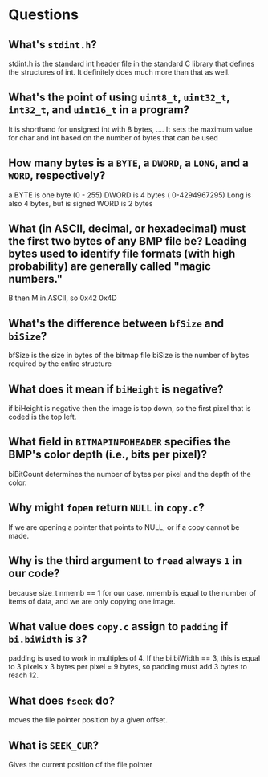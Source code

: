 # Questions

## What's `stdint.h`?

stdint.h is the standard int header file in the standard C library that defines the structures of int.
It definitely does much more than that as well. 

## What's the point of using `uint8_t`, `uint32_t`, `int32_t`, and `uint16_t` in a program?

It is shorthand for unsigned int with 8 bytes, ....
It sets the maximum value for char and int based on 
the number of bytes that can be used

## How many bytes is a `BYTE`, a `DWORD`, a `LONG`, and a `WORD`, respectively?

a BYTE is one byte (0 - 255)
DWORD is 4 bytes ( 0-4294967295)
Long is also 4 bytes, but is signed
WORD is 2 bytes

## What (in ASCII, decimal, or hexadecimal) must the first two bytes of any BMP file be? Leading bytes used to identify file formats (with high probability) are generally called "magic numbers."

B then M in ASCII, so 0x42 0x4D

## What's the difference between `bfSize` and `biSize`?

bfSize is the size in bytes of the bitmap file
biSize is the number of bytes required by the entire structure

## What does it mean if `biHeight` is negative?

if biHeight is negative then the image is top down, so the first pixel that is coded is the top left.

## What field in `BITMAPINFOHEADER` specifies the BMP's color depth (i.e., bits per pixel)?

biBitCount determines the number of bytes per pixel 
and the depth of the color. 

## Why might `fopen` return `NULL` in `copy.c`?

If we are opening a pointer that points to NULL, or if a copy cannot be made. 

## Why is the third argument to `fread` always `1` in our code?

because size_t nmemb == 1 for our case. nmemb is equal to the number of items of data, and we are only copying one image. 

## What value does `copy.c` assign to `padding` if `bi.biWidth` is `3`?

padding is used to work in multiples of 4. If the bi.biWidth == 3, this is equal to 3 pixels x 3 bytes per pixel = 9 bytes, so padding must add 3 bytes to reach 12. 

## What does `fseek` do?

moves the file pointer position by a given offset.

## What is `SEEK_CUR`?

Gives the current position of the file pointer
